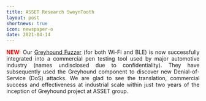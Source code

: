 ```yaml
---
title: ASSET Research SweynTooth
layout: post
shortnews: true
icon: newspaper-o
date: 2021-04-14
---
```

<p style="text-align:justify">
<font color="red"><b>NEW:</b></font>
Our <a href="https://asset-group.github.io/papers/Greyhound.pdf">Greyhound Fuzzer</a> (for both Wi-Fi and BLE) 
is now successfully integrated into a commercial pen testing tool used by major automotive industry (names 
undisclosed due to confidentiality). They have subsequently used the Greyhound component to discover new 
Denial-of-Service (DoS) attacks. We are glad to see the translation, commercial success and effectiveness 
at industrial scale within just two years of the inception of Greyhound project at ASSET group. 
</p>
